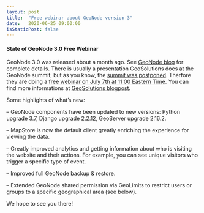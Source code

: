 ```yaml
---
layout: post
title:  "Free webinar about GeoNode version 3"
date:   2020-06-25 09:00:00
isStaticPost: false
---
```


#### State of GeoNode 3.0 Free Webinar
GeoNode 3.0 was released about a month ago. See [GeoNode blog](http://geonode.org/blog/2020/05/18/geonode-3-2020/) for complete details. There is usually a presentation GeoSolutions does at the GeoNode summit, but as you know, the [summit was postponed](/blog/summit-postponed/). Therfore they are doing a [free webinar on July 7th at  11:00 Eastern Time](https://us02web.zoom.us/webinar/register/5015882501435/WN_05UDiVsnTxW1ASCp37NXUA). You can find more informations at [GeoSolutions blogpost](https://www.geosolutionsgroup.com/news/state-geonode-3-webinar/).

Some highlights of what’s new:

– GeoNode components have been updated to new versions: Python upgrade 3.7, Django upgrade 2.2.12, GeoServer upgrade 2.16.2.

– MapStore is now the default client greatly enriching the experience for viewing the data.

– Greatly improved analytics and getting information about who is visiting the website and their actions. For example, you can see unique visitors who trigger a specific type of event.

– Improved full GeoNode backup & restore.

– Extended GeoNode shared permission via GeoLimits to restrict users or groups to a specific geographical area (see below).

We hope to see you there!